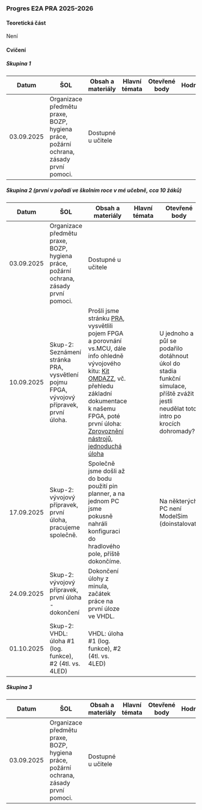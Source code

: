 ### Progres E2A PRA 2025-2026

#### Teoretická část

Není

#### Cvičení

##### Skupina 1

| Datum      | ŠOL                                                          | Obsah a materiály  | Hlavní témata | Otevřené body | Hodnocení | Bez hodnocení | Poznámka |
| ---------- | ------------------------------------------------------------ | ------------------ | ------------- | ------------- | --------- | ------------- | -------- |
| 03.09.2025 | Organizace předmětu praxe, BOZP, hygiena práce, požární ochrana, zásady první pomoci. | Dostupné u učitele |               |               |           |               |          |

##### Skupina 2 (první v pořadí ve školním roce v mé učebně, cca 10 žáků)

| Datum      | ŠOL                                                          | Obsah a materiály                                            | Hlavní témata | Otevřené body                                                | Hodnocení | Bez hodnocení | Poznámka                  |
| ---------- | ------------------------------------------------------------ | ------------------------------------------------------------ | ------------- | ------------------------------------------------------------ | --------- | ------------- | ------------------------- |
| 03.09.2025 | Organizace předmětu praxe, BOZP, hygiena práce, požární ochrana, zásady první pomoci. | Dostupné u učitele                                           |               |                                                              |           |               |                           |
| 10.09.2025 | Skup-2: Seznámení stránka PRA, vysvětlení pojmu FPGA, vývojový přípravek, první úloha. | Prošli jsme stránku [PRA](../../predmety/pra/readme.md), vysvětlili pojem FPGA a porovnání vs.MCU, dále info ohledně vývojového kitu: [Kit OMDAZZ](../../predmety/pra/fpga/altera-cyclone4/devbrd/omdazz/readme.md), vč. přehledu základní dokumentace k našemu FPGA, poté první úloha: [Zprovoznění nástrojů, jednoduchá úloha](../../predmety/pra/bloky/zprovozneni/readme.md) |               | U jednoho a půl se podařilo dotáhnout úkol do stadia funkční simulace, příště zvážit jestli neudělat toto intro po krocích dohromady? |           |               |                           |
| 17.09.2025 | Skup-2: vývojový přípravek, první úloha, pracujeme společně. | Společně jsme došli až do bodu použití pin planner, a na jednom PC jsme pokusně nahráli konfiguraci do hradlového pole, příště dokončíme. |               | Na některých PC není ModelSim (doinstalovat)                 |           |               |                           |
| 24.09.2025 | Skup-2: vývojový přípravek, první úloha - dokončení          | Dokončení úlohy z minula, začátek práce na první úloze ve VHDL. |               |                                                              | Ukončeno  | 1             |                           |
| 01.10.2025 | Skup-2: VHDL: úloha #1 (log. funkce), #2 (4tl. vs. 4LED)     | VHDL: úloha #1 (log. funkce), #2 (4tl. vs. 4LED)             |               |                                                              | Ukončeno  | 0             | příště VHDL: úloha #3, #4 |

##### Skupina 3

| Datum      | ŠOL                                                          | Obsah a materiály  | Hlavní témata | Otevřené body | Hodnocení | Bez hodnocení | Poznámka |
| ---------- | ------------------------------------------------------------ | ------------------ | ------------- | ------------- | --------- | ------------- | -------- |
| 03.09.2025 | Organizace předmětu praxe, BOZP, hygiena práce, požární ochrana, zásady první pomoci. | Dostupné u učitele |               |               |           |               |          |